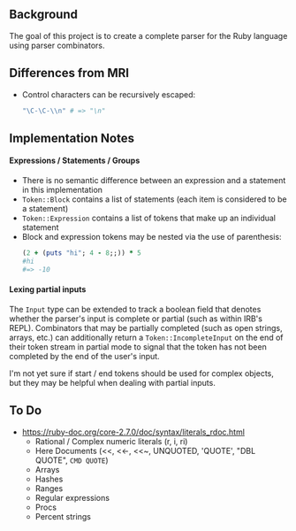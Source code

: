 ## Background

The goal of this project is to create a complete parser for the Ruby language
using parser combinators.

## Differences from MRI

 * Control characters can be recursively escaped:
   ```ruby
   "\C-\C-\\n" # => "\n"
   ```

## Implementation Notes

#### Expressions / Statements / Groups

 * There is no semantic difference between an expression and a statement in this implementation
 * `Token::Block` contains a list of statements (each item is considered to be a statement)
 * `Token::Expression` contains a list of tokens that make up an individual statement
 * Block and expression tokens may be nested via the use of parenthesis:
   ```ruby
   (2 + (puts "hi"; 4 - 8;;)) * 5
   #hi
   #=> -10
   ```

#### Lexing partial inputs

The `Input` type can be extended to track a boolean field that denotes whether
the parser's input is complete or partial (such as within IRB's REPL). Combinators
that may be partially completed (such as open strings, arrays, etc.) can additionally
return a `Token::IncompleteInput` on the end of their token stream in partial mode
to signal that the token has not been completed by the end of the user's input.

I'm not yet sure if start / end tokens should be used for complex objects, but
they may be helpful when dealing with partial inputs.

## To Do

 * https://ruby-doc.org/core-2.7.0/doc/syntax/literals_rdoc.html
   * Rational / Complex numeric literals (r, i, ri)
   * Here Documents (<<, <<-, <<~, UNQUOTED, 'QUOTE', "DBL QUOTE", `CMD QUOTE`)
   * Arrays
   * Hashes
   * Ranges
   * Regular expressions
   * Procs
   * Percent strings
